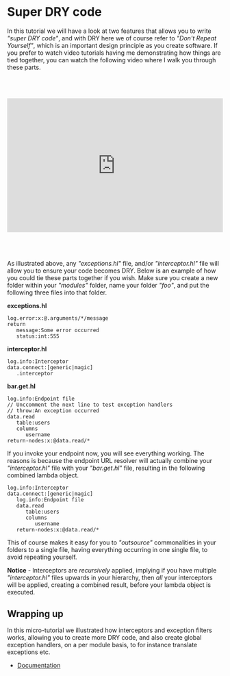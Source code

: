 
# Super DRY code

In this tutorial we will have a look at two features that allows you to write _"super DRY code"_, and with
DRY here we of course refer to _"Don't Repeat Yourself"_, which is an important design principle as you
create software. If you prefer to watch video tutorials having me demonstrating how things are tied together,
you can watch the following video where I walk you through these parts.

<div style="position:relative; padding-bottom:56.25%; padding-top:30px; height:0; overflow:hidden;margin-top:4rem;margin-bottom:4rem;">
<iframe width="560" height="315" style="position:absolute; top:0; left:0; width:100%; height:100%;" src="https://www.youtube.com/embed/QKQjUhRBwu0" frameborder="0" allow="accelerometer; autoplay; encrypted-media; gyroscope; picture-in-picture" allowfullscreen></iframe>
</div>

As illustrated above, any _"exceptions.hl"_ file, and/or _"interceptor.hl"_ file will allow you to
ensure your code becomes DRY. Below is an example of how you could tie these parts together if you wish.
Make sure you create a new folder within your _"modules"_ folder, name your folder _"foo"_, and put the
following three files into that folder.

**exceptions.hl**

```
log.error:x:@.arguments/*/message
return
   message:Some error occurred
   status:int:555
```

**interceptor.hl**

```
log.info:Interceptor
data.connect:[generic|magic]
   .interceptor
```

**bar.get.hl**

```
log.info:Endpoint file
// Unccomment the next line to test exception handlers
// throw:An exception occurred
data.read
   table:users
   columns
      username
return-nodes:x:@data.read/*
```

If you invoke your endpoint now, you will see everything working. The reasons is because the endpoint
URL resolver will actually combine your _"interceptor.hl"_ file with your _"bar.get.hl"_ file, resulting
in the following combined lambda object.

```
log.info:Interceptor
data.connect:[generic|magic]
   log.info:Endpoint file
   data.read
      table:users
      columns
         username
   return-nodes:x:@data.read/*
```

This of course makes it easy for you to _"outsource"_ commonalities in your folders to a single
file, having everything occurring in one single file, to avoid repeating yourself.

**Notice** - Interceptors are _recursively_ applied, implying if you have multiple _"interceptor.hl"_
files upwards in your hierarchy, then _all_ your interceptors will be applied, creating a combined result,
before your lambda object is executed.

## Wrapping up

In this micro-tutorial we illustrated how interceptors and exception filters works, allowing you
to create more DRY code, and also create global exception handlers, on a per module basis, to for
instance translate exceptions etc.

* [Documentation](/documentation/)
